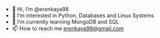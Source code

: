 - 👋 Hi, I’m @erenkaya98
- 👀 I’m interested in Python, Databases and Linux Systems
- 🌱 I’m currently learning MongoDB and SQL
- 📫 How to reach me erenkaya98@gmail.com

<!---
erenkaya98/erenkaya98 is a ✨ special ✨ repository because its `README.md` (this file) appears on your GitHub profile.
You can click the Preview link to take a look at your changes.
--->
